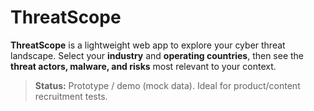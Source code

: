 # ThreatScope


**ThreatScope** is a lightweight web app to explore your cyber threat landscape. Select your **industry** and **operating countries**, then see the **threat actors, malware, and risks** most relevant to your context.


> **Status:** Prototype / demo (mock data). Ideal for product/content recruitment tests.
